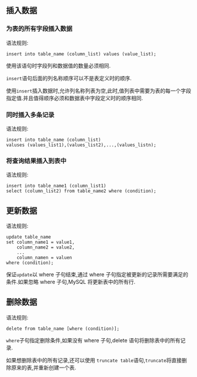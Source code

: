 ## 插入数据

### 为表的所有字段插入数据

语法规则:

```mysql
insert into table_name (column_list) values (value_list);
```

使用该语句时字段列和数据值的数量必须相同.

`insert`语句后面的列名称顺序可以不是表定义时的顺序.

使用`insert`插入数据时,允许列名称列表为空,此时,值列表中需要为表的每一个字段指定值.并且值得顺序必须和数据表中字段定义时的顺序相同.

### 同时插入多条记录

语法规则:

```mysql
insert into table_name (column_list)
valuses (values_list1),(values_list2),...,(values_listn);
```

### 将查询结果插入到表中

语法规则:

``` mysql
insert into table_name1 (column_list1)
select (column_list2) from table_name2 where (condition);
```



## 更新数据

语法规则:

```mysql
update table_name
set column_name1 = value1,
	column_name2 = value2,
	...
	column_namen = valuen
where (condition);
```

保证`update`以 where 子句结束,通过 where 子句指定被更新的记录所需要满足的条件.如果忽略 where 子句,MySQL 将更新表中的所有行.

## 删除数据

语法规则:

```mysql
delete from table_name [where (condition)];
```

`where`子句指定删除条件,如果没有 where 子句,delete 语句将删除表中的所有记录.

如果想删除表中的所有记录,还可以使用 `truncate table`语句,`truncate`将直接删除原来的表,并重新创建一个表.
